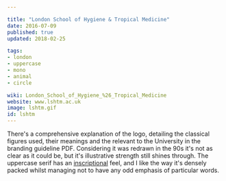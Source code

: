 ```yaml
---

title: "London School of Hygiene & Tropical Medicine"
date: 2016-07-09
published: true
updated: 2018-02-25

tags:
- london
- uppercase
- mono
- animal
- circle

wiki: London_School_of_Hygiene_%26_Tropical_Medicine
website: www.lshtm.ac.uk
image: lshtm.gif
id: lshtm
---
```


There's a comprehensive explanation of the logo, detailing the classical figures used, their meanings and the relevant to the University in the branding guideline PDF. Considering it was redrawn in the 90s it's not as clear as it could be, but it's illustrative strength still shines through. The uppercase serif has an [inscriptional](http://typedia.com/learn/article/inscriptional/) feel, and I like the way it's densely packed whilst managing not to have any odd emphasis of particular words.
